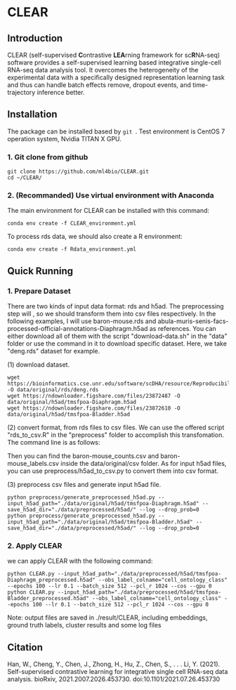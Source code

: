 # CLEAR

## Introduction

CLEAR (self-supervised **C**ontrastive **LEA**rning framework for sc**R**NA-seq) software provides a self-supervised learning based integrative single-cell RNA-seq data analysis tool. It overcomes the heterogeneity of the experimental data with a specifically designed representation learning task and thus can handle batch effects remove, dropout events, and time-trajectory inference better.

## Installation

The package can be installed based by `git `. Test environment is CentOS 7 operation system, Nvidia TITAN X GPU.

### 1. Git clone from github

```
git clone https://github.com/ml4bio/CLEAR.git
cd ~/CLEAR/
```

### 2. (Recommanded) Use virtual environment with Anaconda
The main environment for CLEAR can be installed with this command:
```
conda env create -f CLEAR_environment.yml

```
To process rds data, we should also create a R environment:
```
conda env create -f Rdata_environment.yml
```



## Quick Running

### 1. Prepare Dataset

There are two kinds of input data format: rds and h5ad. The preprocessing step will , so we should transform them into csv files respectively. 
In the following examples, I will use baron-mouse.rds and abula-muris-senis-facs-processed-official-annotations-Diaphragm.h5ad as references. 
You can either download all of them with the script "download-data.sh" in the "data" folder or use the command in it to download specific dataset.
Here, we take "deng.rds" dataset for example.

(1) download dataset.
```
wget https://bioinformatics.cse.unr.edu/software/scDHA/resource/Reproducibility/Data/deng.rds -O data/original/rds/deng.rds
wget https://ndownloader.figshare.com/files/23872487 -O data/original/h5ad/tmsfpoa-Diaphragm.h5ad
wget https://ndownloader.figshare.com/files/23872610 -O data/original/h5ad/tmsfpoa-Bladder.h5ad 
```

(2) convert format, from rds files to csv files.
We can use the offered script "rds_to_csv.R" in the "preprocess" folder to accomplish this transfomation. The command line is as follows: 

Then you can find the baron-mouse_counts.csv and baron-mouse_labels.csv inside the data/original/csv folder.
As for input h5ad files, you can use preprocess/h5ad_to_csv.py to convert them into csv format.


(3) preprocess csv files and generate input h5ad file.

```
python preprocess/generate_preprocessed_h5ad.py --input_h5ad_path="./data/original/h5ad/tmsfpoa-Diaphragm.h5ad" --save_h5ad_dir="./data/preprocessed/h5ad/" --log --drop_prob=0
python preprocess/generate_preprocessed_h5ad.py --input_h5ad_path="./data/original/h5ad/tmsfpoa-Bladder.h5ad" --save_h5ad_dir="./data/preprocessed/h5ad/" --log --drop_prob=0
```

### 2. Apply CLEAR

we can apply CLEAR with the following command:
```
python CLEAR.py --input_h5ad_path="./data/preprocessed/h5ad/tmsfpoa-Diaphragm_preprocessed.h5ad" --obs_label_colname="cell_ontology_class" --epochs 100 --lr 0.1 --batch_size 512 --pcl_r 1024 --cos --gpu 0
python CLEAR.py --input_h5ad_path="./data/preprocessed/h5ad/tmsfpoa-Bladder_preprocessed.h5ad" --obs_label_colname="cell_ontology_class" --epochs 100 --lr 0.1 --batch_size 512 --pcl_r 1024 --cos --gpu 0

```
Note: output files are saved in ./result/CLEAR, including embeddings, ground truth labels, cluster results and some log files


## Citation

Han, W., Cheng, Y., Chen, J., Zhong, H., Hu, Z., Chen, S., . . . Li, Y. (2021). Self-supervised contrastive learning for integrative single cell RNA-seq data analysis. bioRxiv, 2021.2007.2026.453730. doi:10.1101/2021.07.26.453730

